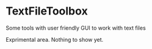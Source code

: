# TextFileToolbox
Some tools with user friendly GUI to work with text files

 Exprimental area.
 Nothing to show yet.
 
